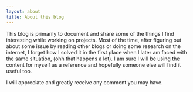 ```yaml
---
layout: about
title: About this blog
---
```


This blog is primarily to document and share some of the things I find interesting while working on projects. Most of the time, after figuring out about some issue by reading other blogs or doing some research on the internet, I forget how I solved it in the first place when I later am faced with the same situation, (ohh that happens a lot).  I am sure I will be using the content for myself as a reference and hopefully someone else will find it useful too. 

I will appreciate and greatly receive any comment you may have.